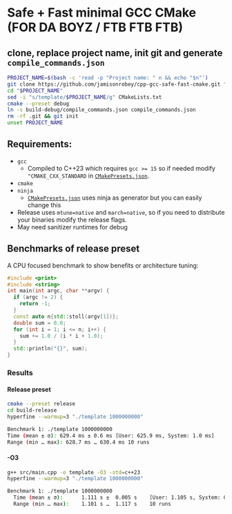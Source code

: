 # Safe + Fast minimal GCC CMake (FOR DA BOYZ / FTB FTB FTB)
## clone, replace project name, init git and generate `compile_commands.json`
```bash
PROJECT_NAME=$(bash -c 'read -p "Project name: " n && echo "$n"')
git clone https://github.com/jamisonrobey/cpp-gcc-safe-fast-cmake.git "$PROJECT_NAME"
cd "$PROJECT_NAME"
sed -i "s/template/$PROJECT_NAME/g" CMakeLists.txt
cmake --preset debug
ln -s build-debug/compile_commands.json compile_commands.json
rm -rf .git && git init
unset PROJECT_NAME
```
## Requirements:
- `gcc` 
    - Compiled to C++23 which requires `gcc >= 15` so if needed modify `"CMAKE_CXX_STANDARD` in [`CMakePresets.json`](CMakePresets.json).
- `cmake`
- `ninja`
    -  [`CMakePresets.json`](CMakePresets.json) uses ninja as generator but you can easily change this
- Release uses `mtune=native` and `march=native`, so if you need to distribute your binaries modify the release flags.
- May need sanitizer runtimes for debug
## Benchmarks of release preset
A CPU focused benchmark to show benefits or architecture tuning:
```cpp
#include <print>
#include <string>
int main(int argc, char **argv) {
  if (argc != 2) {
    return -1;
  }
  const auto n{std::stoll(argv[1])};
  double sum = 0.0;
  for (int i = 1; i <= n; i++) {
    sum += 1.0 / (i * i + 1.0);
  }
  std::println("{}", sum);
}
```
### Results
#### Release preset
```bash
cmake --preset release
cd build-release
hyperfine --warmup=3 "./template 1000000000"

Benchmark 1: ./template 1000000000
Time (mean ± σ): 629.4 ms ± 0.6 ms [User: 625.9 ms, System: 1.0 ms]
Range (min … max): 628.7 ms … 630.4 ms 10 runs
```
#### -O3
```bash
g++ src/main.cpp -o template -O3 -std=c++23
hyperfine --warmup=3 "./template 1000000000"

Benchmark 1: ./template 1000000000
  Time (mean ± σ):      1.111 s ±  0.005 s    [User: 1.105 s, System: 0.001 s]
  Range (min … max):    1.101 s …  1.117 s    10 runs
  ```











